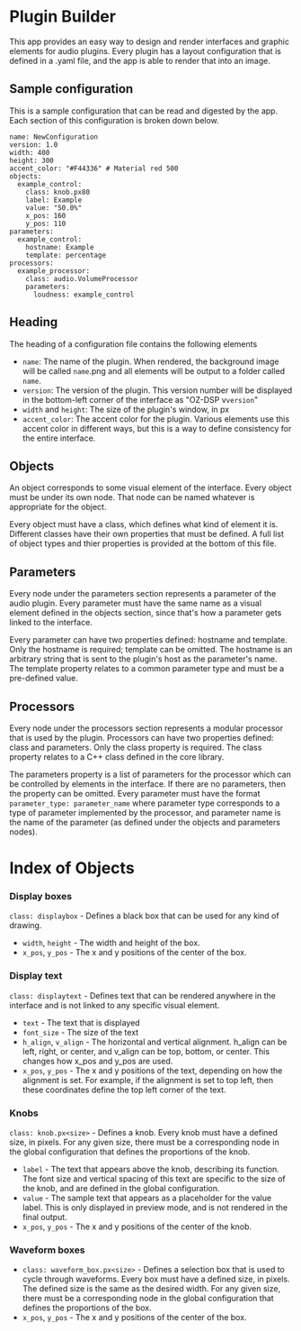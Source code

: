 # Plugin Builder

This app provides an easy way to design and render interfaces and graphic elements for audio plugins. Every plugin has a layout configuration that is defined in a .yaml file, and the app is able to render that into an image.

## Sample configuration

This is a sample configuration that can be read and digested by the app. Each section of this configuration is broken down below.

```
name: NewConfiguration
version: 1.0
width: 400
height: 300
accent_color: "#F44336" # Material red 500
objects:
  example_control:
    class: knob.px80
    label: Example
    value: "50.0%"
    x_pos: 160
    y_pos: 110
parameters:
  example_control:
    hostname: Example
    template: percentage
processors:
  example_processor:
    class: audio.VolumeProcessor
    parameters:
      loudness: example_control
```

## Heading

The heading of a configuration file contains the following elements

* `name`: The name of the plugin. When rendered, the background image will be called `name`.png and all elements will be output to a folder called `name`.
* `version`: The version of the plugin. This version number will be displayed in the bottom-left corner of the interface as "OZ-DSP v`version`"
* `width` and `height`: The size of the plugin's window, in px
* `accent_color`: The accent color for the plugin. Various elements use this accent color in different ways, but this is a way to define consistency for the entire interface.

## Objects

An object corresponds to some visual element of the interface. Every object must be under its own node. That node can be named whatever is appropriate for the object.

Every object must have a class, which defines what kind of element it is. Different classes have their own properties that must be defined. A full list of object types and thier properties is provided at the bottom of this file.

## Parameters

Every node under the parameters section represents a parameter of the audio plugin. Every parameter must have the same name as a visual element defined in the objects section, since that's how a parameter gets linked to the interface.

Every parameter can have two properties defined: hostname and template. Only the hostname is required; template can be omitted. The hostname is an arbitrary string that is sent to the plugin's host as the parameter's name. The template property relates to a common parameter type and must be a pre-defined value.

## Processors

Every node under the processors section represents a modular processor that is used by the plugin. Processors can have two properties defined: class and parameters. Only the class property is required. The class property relates to a C++ class defined in the core library.

The parameters property is a list of parameters for the processor which can be controlled by elements in the interface. If there are no parameters, then the property can be omitted. Every parameter must have the format `parameter_type: parameter_name` where parameter type corresponds to a type of parameter implemented by the processor, and parameter name is the name of the parameter (as defined under the objects and parameters nodes).

# Index of Objects

### Display boxes

`class: displaybox` - Defines a black box that can be used for any kind of drawing.
* `width`, `height` - The width and height of the box.
* `x_pos`, `y_pos` - The x and y positions of the center of the box.

### Display text

`class: displaytext` - Defines text that can be rendered anywhere in the interface and is not linked to any specific visual element.
* `text` - The text that is displayed
* `font_size` - The size of the text
* `h_align`, `v_align` - The horizontal and vertical alignment. h_align can be left, right, or center, and v_align can be top, bottom, or center. This changes how x_pos and y_pos are used.
* `x_pos`, `y_pos` - The x and y positions of the text, depending on how the alignment is set. For example, if the alignment is set to top left, then these coordinates define the top left corner of the text.

### Knobs

`class: knob.px<size>` - Defines a knob. Every knob must have a defined size, in pixels. For any given size, there must be a corresponding node in the global configuration that defines the proportions of the knob.
* `label` - The text that appears above the knob, describing its function. The font size and vertical spacing of this text are specific to the size of the knob, and are defined in the global configuration.
* `value` - The sample text that appears as a placeholder for the value label. This is only displayed in preview mode, and is not rendered in the final output.
* `x_pos`, `y_pos` - The x and y positions of the center of the knob.

### Waveform boxes

* `class: waveform_box.px<size>` - Defines a selection box that is used to cycle through waveforms. Every box must have a defined size, in pixels. The defined size is the same as the desired width. For any given size, there must be a corresponding node in the global configuration that defines the proportions of the box.
* `x_pos`, `y_pos` - The x and y positions of the center of the box.
